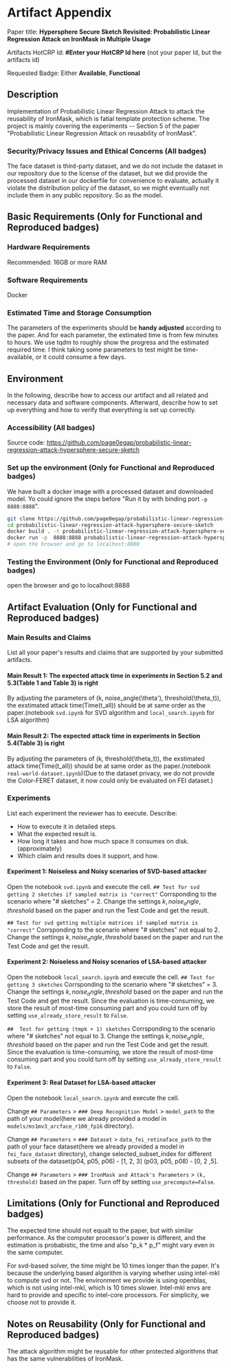 # Artifact Appendix

Paper title: **Hypersphere Secure Sketch Revisited: Probabilistic Linear
Regression Attack on IronMask in Multiple Usage**

Artifacts HotCRP Id: **#Enter your HotCRP Id here** (not your paper Id, but the artifacts id)

Requested Badge: Either **Available**, **Functional**

## Description
Implementation of Probabilistic Linear Regression Attack to attack the reusability of IronMask, which is fatial template protection scheme. The project is mainly covering the experiments -- Section 5 of the paper "Probabilistic Linear Regression Attack on reusability of IronMask".

### Security/Privacy Issues and Ethical Concerns (All badges)
The face dataset is third-party dataset, and we do not include the dataset in our repository due to  the license of the dataset, but we did provide the processed dataset in our dockerfile for convenience to evaluate, actually it violate the distribution policy of the dataset, so we might eventually not include them in any public repository. So as the model.

## Basic Requirements (Only for Functional and Reproduced badges)


### Hardware Requirements
Recommended: 16GB or more RAM

### Software Requirements
Docker

### Estimated Time and Storage Consumption
The parameters of the experiments should be **handy adjusted** according to the paper. And for each parameter, the estimated time is from few minutes to hours. We use tqdm to roughly show the progress and the estimated required time. I think taking some parameters to test might be time-available, or it could consume a few days.

## Environment 
In the following, describe how to access our artifact and all related and necessary data and software components.
Afterward, describe how to set up everything and how to verify that everything is set up correctly.

### Accessibility (All badges)
Source code: https://github.com/page0egap/probabilistic-linear-regression-attack-hypersphere-secure-sketch

### Set up the environment (Only for Functional and Reproduced badges)
We have built a docker image with a processed dataset and downloaded model. Yo could ignore the steps before "Run it by with binding port `-p 8888:8888`".

```bash
git clone https://github.com/page0egap/probabilistic-linear-regression-attack-hypersphere-secure-sketch
cd probabilistic-linear-regression-attack-hypersphere-secure-sketch
docker build . -t probabilistic-linear-regression-attack-hypersphere-secure-sketch
docker run -p  8888:8888 probabilistic-linear-regression-attack-hypersphere-secure-sketch
# open the browser and go to localhost:8888
```

### Testing the Environment (Only for Functional and Reproduced badges)
open the browser and go to localhost:8888

## Artifact Evaluation (Only for Functional and Reproduced badges)

### Main Results and Claims
List all your paper's results and claims that are supported by your submitted artifacts.

#### Main Result 1: The expected attack time in experiments in Section 5.2 and 5.3(Table 1 and Table 3) is right

By adjusting the parameters of (k, noise_angle(\theta'), threshold(\theta_t)), the exstimated attack time(Time(t_all)) should be at same order  as the paper.(notebook `svd.ipynb` for SVD algorithm and `local_search.ipynb` for LSA algorithm)

#### Main Result 2: The expected attack time in experiments in Section 5.4(Table 3) is right
By adjusting the parameters of (k, threshold(\theta_t)), the exstimated attack time(Time(t_all)) should be at same order as the paper.(notebook `real-world-dataset.ipynb`)(Due to the dataset privacy, we do not provide the Color-FERET dataset, it now could only be evaluated on FEI dataset.)

### Experiments 
List each experiment the reviewer has to execute. Describe:
 - How to execute it in detailed steps.
 - What the expected result is.
 - How long it takes and how much space it consumes on disk. (approximately)
 - Which claim and results does it support, and how.

#### Experiment 1: Noiseless and Noisy scenarios of SVD-based attacker
Open the notebook `svd.ipynb` and execute the cell. 
`## Test for svd getting 2 sketches if sampled matrix is "correct"` Corrsponding to the scenario where "# sketches" = 2. Change the settings $k, noise_angle, threshold$ based on the paper and run the Test Code and get the result.

`## Test for svd getting multiple matrices if sampled matrix is "correct"` Corrsponding to the scenario where "# sketches" not equal to 2. Change the settings $k, noise_angle, threshold$ based on the paper and run the Test Code and get the result.

#### Experiment 2: Noiseless and Noisy scenarios of LSA-based attacker
Open the notebook `local_search.ipynb` and execute the cell. 
`## Test for getting 3 sketches` Corrsponding to the scenario where "# sketches" = 3. Change the settings $k, noise_angle, threshold$ based on the paper and run the Test Code and get the result. Since the evaluation is time-consuming, we store the result of most-time consuming part and you could turn off by setting `use_already_store_result` to `False`.

`##  Test for getting (tmpk + 1) sketches` Corrsponding to the scenario where "# sketches" not equal to 3. Change the settings $k, noise_angle, threshold$ based on the paper and run the Test Code and get the result. Since the evaluation is time-consuming, we store the result of most-time consuming part and you could turn off by setting `use_already_store_result` to `False`.

#### Experiment 3: Real Dataset for LSA-based attacker
Open the notebook `local_search.ipynb` and execute the cell.

Change `## Parameters` > `### Deep Recognition Model` > `model_path` to the path of your model(here we already provided a model in `models/ms1mv3_arcface_r100_fp16` directory).

Change `## Parameters` > `### Dataset` > `data_fei_retinaface_path` to the path of your face dataset(here we already provided a model in `fei_face_dataset` directory), change selected_subset_index for different subsets of the dataset(p04, p05, p06) - [1, 2, 3] (p03, p05, p08) - [0, 2 ,5].

Change `## Parameters` > `### IronMask and Attack's Parameters` > `(k, threshold)` based on the paper. Turn off by setting `use_precompute=False`.


## Limitations (Only for Functional and Reproduced badges)
The expected time should not equalt to the paper, but with similar performance. As the computer processor's power is different,
and the estimation is probabistic, the time and also "p_k * p_f" might vary even in the same computer.

For svd-based solver, the time might be 10 times longer than the paper. It's because the underlying based algorithm is varying 
whether using intel-mkl to compute svd or not. The environment we provide is using openblas, which is not using intel-mkl, which is 
10 times slower. Intel-mkl envs are hard to provide and specific to intel-core processors. For simplicity, we choose not to provide it.

## Notes on Reusability (Only for Functional and Reproduced badges)
The attack algorithm might be reusable for other protected algorithms that has the same vulnerabilities of IronMask.

